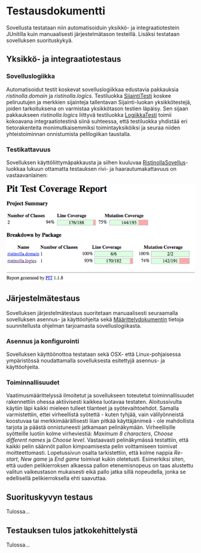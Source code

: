 # Testausdokumentti

Sovellusta testataan niin automatisoiduin yksikkö- ja integraatiotestein JUnitilla kuin manuaalisesti järjestelmätason testeillä. Lisäksi testataan sovelluksen suorituskykyä.

## Yksikkö- ja integraatiotestaus

### Sovelluslogiikka

Automatisoidut testit koskevat sovelluslogiikkaa edustavia pakkauksia _ristinolla.domain_ ja _ristinolla.logics_. Testiluokka [SijaintiTesti](https://github.com/heidihas/tira-harjoitustyo/blob/master/TiraHarjoitustyo/src/test/java/ristinolla/tests/domain/SijaintiTesti.java) koskee peliruutujen ja merkkien sijainteja tallentavan Sijainti-luokan yksikkötestejä, joiden tarkoituksena on varmistaa yksikkötason testien läpäisy. Sen sijaan pakkaukseen _ristinolla.logics_ liittyvä testiluokka [LogiikkaTesti](https://github.com/heidihas/tira-harjoitustyo/blob/master/TiraHarjoitustyo/src/test/java/ristinolla/tests/logics/LogiikkaTesti.java) toimii kokoavana integraatiotestinä siinä suhteessa, että testiluokka yhdistää eri tietorakenteita monimutkaisemmiksi toimintayksiköiksi ja seuraa niiden yhteistoiminnan onnistumista pelilogiikan taustalla.

### Testikattavuus

Sovelluksen käyttöliittymäpakkausta ja siihen kuuluvaa [RistinollaSovellus](https://github.com/heidihas/tira-harjoitustyo/blob/master/TiraHarjoitustyo/src/main/java/ristinolla/ui/RistinollaSovellus.java)-luokkaa lukuun ottamatta testauksen rivi- ja haarautumakattavuus on vastaavanlainen:

<img src="https://github.com/heidihas/tira-harjoitustyo/blob/master/Dokumentaatio/Kuvia/Testikattavuus_8_2.png">

## Järjestelmätestaus

Sovelluksen järjestelmätestaus suoritetaan manuaalisesti seuraamalla sovelluksen asennus- ja käyttöohjeita sekä [Määrittelydokumentin](https://github.com/heidihas/tira-harjoitustyo/blob/master/Dokumentaatio/M%C3%A4%C3%A4rittelydokumentti.md) tietoja suunnitellusta ohjelman tarjoamasta sovelluslogiikasta.

### Asennus ja konfigurointi

Sovelluksen käyttöönottoa testataan sekä OSX- että Linux-pohjaisessa ympäristössä noudattamalla sovelluksesta esitettyjä asennus- ja käyttöohjeita.

### Toiminnallisuudet

Vaatimusmäärittelyssä ilmoitetut ja sovellukseen toteutetut toiminnallisuudet rakennettiin ohessa aktiivisesti kaikkea luotavaa testaten. Aloitussivulta käytiin läpi kaikki mieleen tulleet tilanteet ja syötevaihtoehdot. Samalla varmistettiin, ettei virheellistä syötettä - kuten tyhjää, vain välilyönneistä koostuvaa tai merkkimäärällisesti liian pitkää käyttäjänimeä - ole mahdollista tarjota ja päästä onnistuneesti jatkamaan pelinäkymään. Virheellisille syötteille luotiin kolme virheviestiä: _Maximum 8 characters_, _Choose different names_ ja _Choose level_. Vastaavasti pelinäkymässä testattiin, että kaikki pelin säännöt pallon kimpoamisesta pelin voittamiseen toimivat moitteettomasti. Lopetussivun osalta tarkistettiin, että kolme nappia _Re-start_, _New game_ ja _End game_ toimivat kukin oletetusti. Esimerkiksi siten, että uuden pelikierroksen alkaessa pallon etenemisnopeus on taas alustettu valitun vaikeustason mukaisesti eikä pallo jatka sillä nopeudella, jonka se edellisellä pelikierroksella ehti saavuttaa.

## Suorituskyvyn testaus

Tulossa...

## Testauksen tulos jatkokehittelystä

Tulossa...
